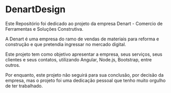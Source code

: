 # DenartDesign

Este Repositório foi dedicado ao projeto da empresa Denart - Comercio de Ferramentas e Soluções Construtiva.

A Denart é uma empresa do ramo de vendas de materiais para reforma e construção e que pretendia ingressar no mercado digital.

Este projeto tem como objetivo apresentar a empresa, seus serviços, seus clientes e seus contatos, utilizando Angular, Node.js, Bootstrap, entre outros.

Por enquanto, este projeto não seguirá para sua conclusão, por decisão da empresa, mas o projeto foi uma dedicação pessoal que tenho muito orgulho de ter trabalhado.
